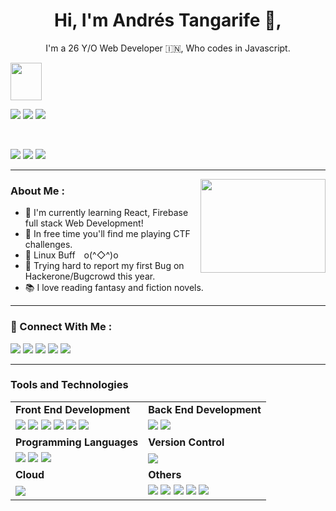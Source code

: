### <h1 align="center">Hi, I'm Andrés Tangarife 👦,</h1>
<p align="center">I'm a 26 Y/O Web Developer 🇮🇳, Who codes in Javascript.</p>
<img width="50" height="60" src="https://64.media.tumblr.com/e90d88a9c7b4c4ddc68131e9c4b49373/tumblr_nzh2l1KN7O1rwfctbo4_500.gifv"/>

[<img src="https://badges.pufler.dev/visits/p014ri5/p014ri5?style=for-the-badge&color=teal"/>](#)
[<img src="https://badges.pufler.dev/repos/p014ri5?style=for-the-badge&color=teal"/>](#)
[<img src="https://badges.pufler.dev/years/p014ri5?style=for-the-badge&color=teal"/>](#)

<br/>

[<img src="https://img.shields.io/badge/%F0%9F%A7%A1-Programming-blue?style=for-the-badge&color=orange"/>](#)
[<img src="https://img.shields.io/badge/%F0%9F%92%9C-Anime-blue?style=for-the-badge&color=purple"/>](#)
[<img src="https://img.shields.io/badge/%F0%9F%92%9A-Hacking-blue?style=for-the-badge&color=green"/>](#)

---

<img src="https://github.com/p014ri5/p014ri5/raw/master/assets/Developer.gif" align="right" height="150" width="200"/>

### About Me :

- 🐻 I'm currently learning React, Firebase full stack Web Development!
- 🚩 In free time you'll find me playing CTF challenges.
- 🐧 Linux Buff o(^◇^)o
- 🐞 Trying hard to report my first Bug on Hackerone/Bugcrowd this year.
- 📚 I love reading fantasy and fiction novels.

---

### 📱 Connect With Me :

[<img src="https://img.shields.io/badge/instagram-%23e4405f.svg?&style=for-the-badge&logo=instagram&logoColor=white"/>](https://www.instagram.com/aftp93/)
[<img src="https://img.shields.io/badge/twitter-%231da1f2.svg?&style=for-the-badge&logo=twitter&logoColor=white"/>](https://twitter.com/andres1993ftp)
[<img src="https://img.shields.io/badge/linkedin-%230077b5.svg?&style=for-the-badge&logo=linkedin&logoColor=white"/>](https://www.linkedin.com/in/andr%C3%A9s-felipe-tangarife-pati%C3%B1o-b21931126/)
[<img src="https://img.shields.io/badge/spotify-%231ed760.svg?&style=for-the-badge&logo=spotify&logoColor=white"/>](https://www.spotify.com/co/account/overview/)
[<img src="https://img.shields.io/badge/instagram-%23e4405f.svg?&style=for-the-badge&logo=instagram&logoColor=white"/>](https://www.instagram.com/andresfelipetp/)

---

### Tools and Technologies


| | |
|--- |--- |
|__Front End Development__|__Back End Development__|
|[<img src="https://img.shields.io/badge/html5-%23e34f26.svg?&style=for-the-badge&logo=html5&logoColor=white"/>](#) [<img src="https://img.shields.io/badge/css3-%231572b6.svg?&style=for-the-badge&logo=css3&logoColor=white"/>](#) [<img src="https://img.shields.io/badge/javascript%20-%23323330.svg?&style=for-the-badge&logo=javascript&logoColor=%23F7DF1E"/>](#) [<img src="https://img.shields.io/badge/bootstrap-%23563d7c.svg?&style=for-the-badge&logo=bootstrap&logoColor=white"/>](#) [<img src="https://img.shields.io/badge/sass-%23cc6699.svg?&style=for-the-badge&logo=sass&logoColor=white"/>](#) [<img src="https://img.shields.io/badge/react%20-%2320232a.svg?&style=for-the-badge&logo=react&logoColor=%2361DAFB"/>](#) |[<img src="https://img.shields.io/badge/firebase%20-%2320232a.svg?&style=for-the-badge&logo=firebase&logoColor=%23ffca28"/>](#) [<img src="https://img.shields.io/badge/node.js%20-%2343853D.svg?&style=for-the-badge&logo=node.js&logoColor=white"/>](#) |
|__Programming Languages__|__Version Control__|
|[<img src="https://img.shields.io/badge/python%20-%2314354C.svg?&style=for-the-badge&logo=python&logoColor=white"/>](#) [<img src="https://img.shields.io/badge/c%20-%2300599C.svg?&style=for-the-badge&logo=c&logoColor=white"/>](#) [<img src="https://img.shields.io/badge/c++-%2300599c.svg?&style=for-the-badge&logo=C%2b%2b&logoColor=white"/>](#) |[<img src="https://img.shields.io/badge/git-%23f05032.svg?&style=for-the-badge&logo=git&logoColor=white"/>](#) |
|__Cloud__|__Others__|
|[<img src="https://img.shields.io/badge/heroku-%23430098.svg?&style=for-the-badge&logo=heroku&logoColor=white"/>](#) |[<img src="https://img.shields.io/badge/ubuntu-%23e95420.svg?&style=for-the-badge&logo=ubuntu&logoColor=white"/>](#) [<img src="https://img.shields.io/badge/vs%20code-%23007acc.svg?&style=for-the-badge&logo=visual%20studio%20code&logoColor=white"/>](#) [<img src="https://img.shields.io/badge/vim-%23019733.svg?&style=for-the-badge&logo=vim&logoColor=white"/>](#) [<img src="https://img.shields.io/badge/gnu%20bash-%234eaa25.svg?&style=for-the-badge&logo=gnu%20bash&logoColor=white"/>](#) [<img src="https://img.shields.io/badge/markdown-%23000000.svg?&style=for-the-badge&logo=markdown&logoColor=white"/>](#) |
